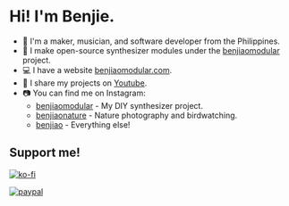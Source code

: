 # Hi! I'm Benjie. 
- 👷 I'm a maker, musician, and software developer from the Philippines.
- 🎹 I make open-source synthesizer modules under the [benjiaomodular](https://github.com/benjiaomodular) project.
- 💻 I have a website [benjiaomodular.com](https://benjiaomodular.com).
- 🎥 I share my projects on [Youtube](https://www.youtube.com/BenjieJiao).
- 📷 You can find me on Instagram:
  - [benjiaomodular](https://instagram.com/benjiaomodular) - My DIY synthesizer project.
  - [benjiaonature](https://instagram.com/benjiaonature) - Nature photography and birdwatching.
  - [benjiao](https://instagram.com/benjiao) - Everything else!

## Support me! 
[![ko-fi](https://ko-fi.com/img/githubbutton_sm.svg)](https://ko-fi.com/C0C24WFYS) 

[![paypal](https://www.paypalobjects.com/en_US/i/btn/btn_donateCC_LG.gif)](https://paypal.me/benjiao?country.x=PH&locale.x=en_US)